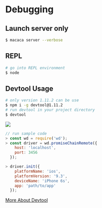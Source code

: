 # Debugging

## Launch server only

``` bash
$ macaca server --verbose
```

## REPL

``` bash
# go into REPL environment
$ node
```

## Devtool Usage

``` bash
# only version 1.11.2 can be use
$ npm i -g devtool@1.11.2
# run devtool in your project directory
$ devtool
```

![](http://ww3.sinaimg.cn/large/3fb01b8agw1f2m0n619wpj21d019aaey.jpg)

```javascript
// run sample code
> const wd = require('wd');
> const driver = wd.promiseChainRemote({
    host: 'localhost',
    port: 3456
  });

> driver.init({
    platformName: 'ios',
    platformVersion: '9.3',
    deviceName: 'iPhone 6s',
    app: 'path/to/app'
  });
```

[More About Devtool](//github.com/Jam3/devtool)
